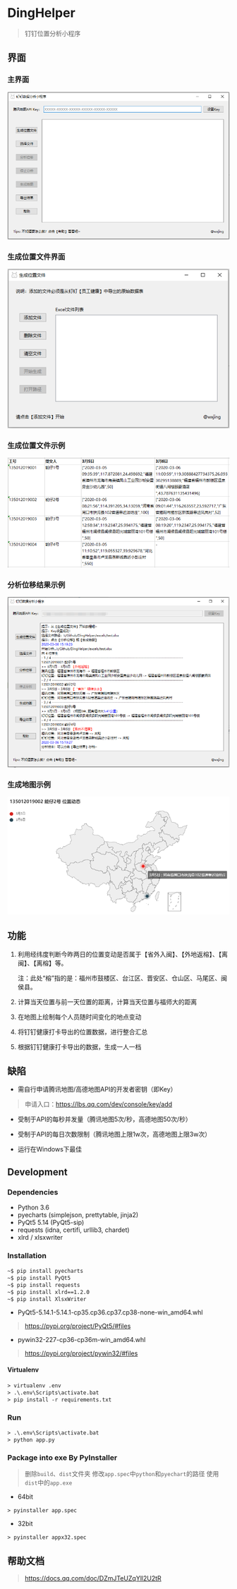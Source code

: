# DingHelper

> 钉钉位置分析小程序

## 界面

### 主界面

![主界面](https://github.com/wxjing4me/DingHelper/blob/master/docs/page1.png)

### 生成位置文件界面

![生成位置文件界面](https://github.com/wxjing4me/DingHelper/blob/master/docs/page2.png)

### 生成位置文件示例

![生成位置文件示例](https://github.com/wxjing4me/DingHelper/blob/master/docs/page3.png)

### 分析位移结果示例

![分析位移结果示例](https://github.com/wxjing4me/DingHelper/blob/master/docs/page4.png)

### 生成地图示例

![生成地图示例](https://github.com/wxjing4me/DingHelper/blob/master/docs/page5.png)

## 功能

1. 利用经纬度判断今昨两日的位置变动是否属于【省外入闽】、【外地返榕】、【离闽】、【离榕】等。

   注：此处“榕”指的是：福州市鼓楼区、台江区、晋安区、仓山区、马尾区、闽侯县。

2. 计算当天位置与前一天位置的距离，计算当天位置与福师大的距离

3. 在地图上绘制每个人员随时间变化的地点变动

4. 将钉钉健康打卡导出的位置数据，进行整合汇总

5. 根据钉钉健康打卡导出的数据，生成一人一档

## 缺陷

* 需自行申请腾讯地图/高德地图API的开发者密钥（即Key）

> 申请入口：https://lbs.qq.com/dev/console/key/add

* 受制于API的每秒并发量（腾讯地图5次/秒，高德地图50次/秒）

* 受制于API的每日次数限制（腾讯地图上限1w次，高德地图上限3w次）

* 运行在Windows下最佳

## Development

### Dependencies

- Python 3.6
- pyecharts (simplejson, prettytable, jinja2)
- PyQt5 5.14 (PyQt5-sip)
- requests (idna, certifi, urllib3, chardet)
- xlrd / xlsxwriter

### Installation

```
~$ pip install pyecharts
~$ pip install PyQt5
~$ pip install requests
~$ pip install xlrd==1.2.0
~$ pip install XlsxWriter
```

* PyQt5-5.14.1-5.14.1-cp35.cp36.cp37.cp38-none-win_amd64.whl
> https://pypi.org/project/PyQt5/#files

* pywin32-227-cp36-cp36m-win_amd64.whl
> https://pypi.org/project/pywin32/#files

#### Virtualenv

```
> virtualenv .env
> .\.env\Scripts\activate.bat
> pip install -r requirements.txt
```

### Run

```
> .\.env\Scripts\activate.bat
> python app.py
```

### Package into exe By PyInstaller

> 删除`build`、`dist`文件夹
> 修改`app.spec`中`python`和`pyechart`的路径
> 使用`dist`中的`app.exe`

* 64bit

```
> pyinstaller app.spec
```

* 32bit

```
> pyinstaller appx32.spec
```

## 帮助文档

> https://docs.qq.com/doc/DZmJTeUZqYll2U2tR
